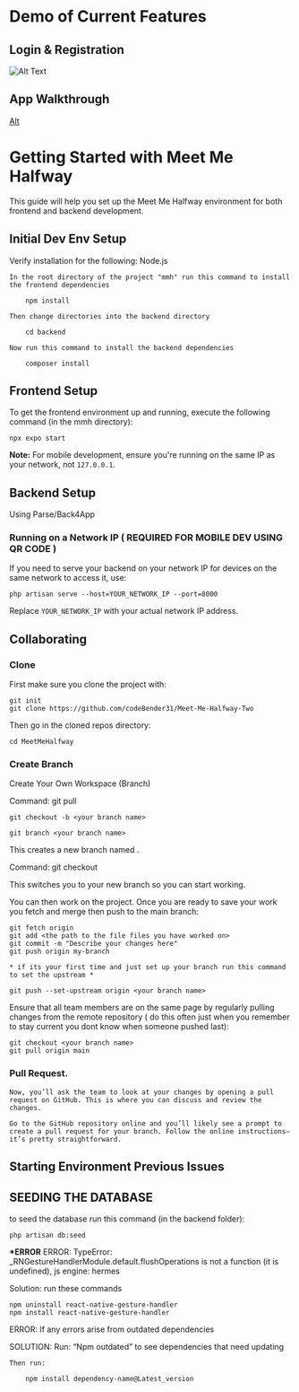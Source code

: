 # Demo of Current Features

## Login & Registration

![Alt Text]()

## App Walkthrough

[Alt](https://www.youtube.com/watch?v=YisTqdfJdy0)

# Getting Started with Meet Me Halfway

This guide will help you set up the Meet Me Halfway environment for both frontend and backend development.

## Initial Dev Env Setup

Verify installation for the following:
Node.js


    In the root directory of the project "mmh" run this command to install the frontend dependencies

        npm install

    Then change directories into the backend directory

        cd backend

    Now run this command to install the backend dependencies

        composer install

## Frontend Setup

To get the frontend environment up and running, execute the following command (in the mmh directory):

    npx expo start

**Note:** For mobile development, ensure you're running on the same IP as your network, not `127.0.0.1`.

## Backend Setup

Using Parse/Back4App

### Running on a Network IP ( REQUIRED FOR MOBILE DEV USING QR CODE )

If you need to serve your backend on your network IP for devices on the same network to access it, use:

    php artisan serve --host=YOUR_NETWORK_IP --port=8000

Replace `YOUR_NETWORK_IP` with your actual network IP address.

## Collaborating

### Clone

First make sure you clone the project with:

    git init
    git clone https://github.com/codeBender31/Meet-Me-Halfway-Two

Then go in the cloned repos directory:

    cd MeetMeHalfway

### Create Branch

Create Your Own Workspace (Branch)

Command:
git pull

    git checkout -b <your branch name>

    git branch <your branch name>

This creates a new branch named <your branch name>.

Command:
git checkout <your branch name>

This switches you to your new branch so you can start working.

You can then work on the project. Once you are ready to save your work you fetch and merge then push to the main branch:

    git fetch origin
    git add <the path to the file files you have worked on>
    git commit -m "Describe your changes here"
    git push origin my-branch

    * if its your first time and just set up your branch run this command to set the upstream *

    git push --set-upstream origin <your branch name>

Ensure that all team members are on the same page by regularly pulling changes from the remote repository ( do this often just when you remember to stay current you dont know when someone pushed last):

    git checkout <your branch name>
    git pull origin main

### Pull Request.

    Now, you’ll ask the team to look at your changes by opening a pull request on GitHub. This is where you can discuss and review the changes.

    Go to the GitHub repository online and you’ll likely see a prompt to create a pull request for your branch. Follow the online instructions—it’s pretty straightforward.

## Starting Environment Previous Issues

## SEEDING THE DATABASE

to seed the database run this command (in the backend folder):

    php artisan db:seed

**\*ERROR**
ERROR:
TypeError: \_RNGestureHandlerModule.default.flushOperations is not a function (it is undefined), js engine: hermes

Solution: run these commands

    npm uninstall react-native-gesture-handler
    npm install react-native-gesture-handler

ERROR:
If any errors arise from outdated dependencies

SOLUTION:
Run:
“Npm outdated” to see dependencies that need updating

    Then run:

        npm install dependency-name@Latest_version

